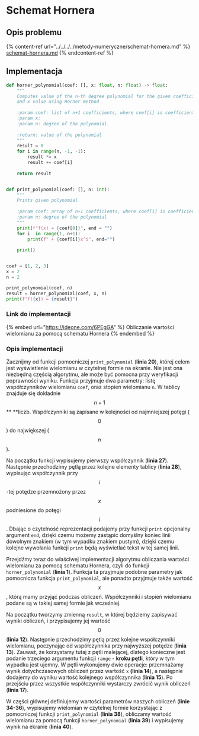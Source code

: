 # Schemat Hornera

## Opis problemu

{% content-ref url="../../../../metody-numeryczne/schemat-hornera.md" %}
[schemat-hornera.md](../../../../metody-numeryczne/schemat-hornera.md)
{% endcontent-ref %}

## Implementacja

```python
def horner_polynomial(coef: [], x: float, n: float) -> float:
    """
    Computes value of the n-th degree polynomial for the given coefficients 
    and x value using Horner method
    
    :param coef: list of n+1 coefficients, where coef[i] is coefficient for the x^i
    :param x:
    :param n: degree of the polynomial
    
    :return: value of the polynomial
    """
    result = 0
    for i in range(n, -1, -1):
        result *= x
        result += coef[i]
        
    return result


def print_polynomial(coef: [], n: int):
    """
    Prints given polynomial
    
    :param coef: array of n+1 coefficients, where coef[i] is coefficient for the x^i
    :param n: degree of the polynomial
    """
    print(f"f(x) = {coef[0]}", end = "")
    for i  in range(1, n+1):
        print(f" + {coef[i]}x^i", end="") 
    
    print()


coef = [1, 2, 3]
x = 2
n = 2

print_polynomial(coef, n)
result = horner_polynomial(coef, x, n)
print(f"f({x}) = {result}")
```

### Link do implementacji

{% embed url="https://ideone.com/6PEgGA" %}
Obliczanie wartości wielomianu za pomocą schematu Hornera
{% endembed %}

### Opis implementacji

Zacznijmy od funkcji pomocniczej `print_polynomial` (**linia 20**), której celem jest wyświetlenie wielomianu w czytelnej formie na ekranie. Nie jest ona niezbędną częścią algorytmu, ale może być pomocna przy weryfikacji poprawności wyniku. Funkcja przyjmuje dwa parametry: listę współczynników wielomianu `coef`, oraz stopień wielomianu `n`. W tablicy znajduje się dokładnie $$n+1$$** **liczb. Współczynniki są zapisane w kolejności od najmniejszej potęgi ( $$0$$ ) do największej ( $$n$$ ).

Na początku funkcji wypisujemy pierwszy współczynnik (**linia 27**). Następnie przechodzimy pętlą przez kolejne elementy tablicy (**linia 28**), wypisując współczynnik przy $$i$$-tej potędze przemnożony przez $$x$$ podniesione do potęgi $$i$$.  Dbając o czytelność reprezentacji podajemy przy funkcji `print` opcjonalny argument `end`, dzięki czemu możemy zastąpić domyślny koniec linii dowolnym znakiem (w tym wypadku znakiem pustym), dzięki czemu kolejne wywołania funkcji `print` będą wyświetlać tekst w tej samej linii.

Przejdźmy teraz do właściwej implementacji algorytmu obliczania wartości wielomianu za pomocą schematu Hornera, czyli do funkcji `horner_polynomial` (**linia 1**). Funkcja ta przyjmuje podobne parametry jak pomocnicza funkcja `print_polynomial`, ale ponadto przyjmuje także wartość $$x$$, którą mamy przyjąć podczas obliczeń. Współczynniki i stopień wielomianu podane są w takiej samej formie jak wcześniej.

Na początku tworzymy zmienną `result`, w której będziemy zapisywać wyniki obliczeń, i przypisujemy jej wartość $$0$$ (**linia 12**). Następnie przechodzimy pętlą przez kolejne współczynniki wielomianu, poczynając od współczynnika przy najwyższej potędze (**linia 13**). Zauważ, że korzystamy tutaj z pętli malejącej, dlatego konieczne jest podanie trzeciego argumentu funkcji `range` - **kroku pętli**, który w tym wypadku jest ujemny. W pętli wykonujemy dwie operacje: przemnażamy wynik dotychczasowych obliczeń przez wartość `x` **(linia 14**), a następnie dodajemy do wyniku wartość kolejnego współczynnika (**linia 15**). Po przejściu przez wszystkie współczynniki wystarczy zwrócić wynik obliczeń (**linia 17**).

W części głównej definiujemy wartości parametrów naszych obliczeń (**linie 34-36**), wypisujemy wielomian w czytelnej formie korzystając z pomocniczej funkcji `print_polynomial` (**linia 38**), obliczamy wartość wielomianu za pomocą funkcji `horner_polynomial` (**linia 39**) i wypisujemy wynik na ekranie (**linia 40**).

